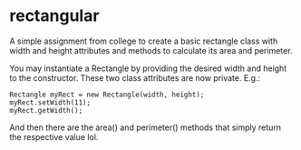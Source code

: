 # rectangular

A simple assignment from college to create a basic rectangle class with width and height attributes and methods to calculate its area and perimeter.

You may instantiate a Rectangle by providing the desired width and height to the constructor. These two class attributes are now private. E.g.:

```
Rectangle myRect = new Rectangle(width, height);
myRect.setWidth(11);
myRect.getWidth();
```

And then there are the area() and perimeter() methods that simply return the respective value lol.
